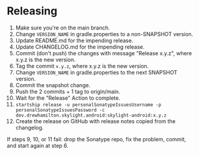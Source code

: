 # Releasing

 1. Make sure you're on the main branch.
 2. Change `VERSION_NAME` in gradle.properties to a non-SNAPSHOT version.
 3. Update README.md for the impending release.
 4. Update CHANGELOG.md for the impending release.
 5. Commit (don't push) the changes with message "Release x.y.z", where x.y.z is the new version.
 6. Tag the commit `x.y.z`, where x.y.z is the new version.
 7. Change `VERSION_NAME` in gradle.properties to the next SNAPSHOT version.
 8. Commit the snapshot change.
 9. Push the 2 commits + 1 tag to origin/main.
10. Wait for the "Release" Action to complete.
11. `startship release -u personalSonatypeIssuesUsername -p personalSonatypeIssuesPassword -c dev.drewhamilton.skylight.android:skylight-android:x.y.z`
12. Create the release on GitHub with release notes copied from the changelog.

If steps 9, 10, or 11 fail: drop the Sonatype repo, fix the problem, commit, and start again at
step 6.
